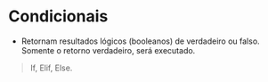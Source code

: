# Condicionais

- Retornam resultados lógicos (booleanos) de verdadeiro ou falso. Somente o retorno verdadeiro, será executado.

> If, Elif, Else.
